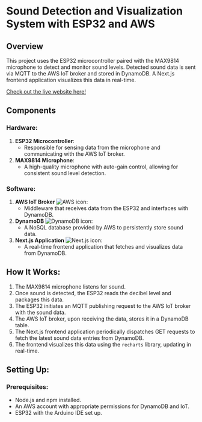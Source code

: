 # Sound Detection and Visualization System with ESP32 and AWS

## Overview
This project uses the ESP32 microcontroller paired with the MAX9814 microphone to detect and monitor sound levels. Detected sound data is sent via MQTT to the AWS IoT broker and stored in DynamoDB. A Next.js frontend application visualizes this data in real-time.

[Check out the live website here!](https://sound.vinaycloud.ca)


## Components

### Hardware:
1. **ESP32 Microcontroller**:
   - Responsible for sensing data from the microphone and communicating with the AWS IoT broker.
2. **MAX9814 Microphone**:
   - A high-quality microphone with auto-gain control, allowing for consistent sound level detection.

### Software:
1. **AWS IoT Broker** ![AWS icon](http://cdn.jsdelivr.net/gh/devicons/devicon/icons/amazonwebservices/amazonwebservices-original.svg):
   - Middleware that receives data from the ESP32 and interfaces with DynamoDB.
2. **DynamoDB** ![DynamoDB icon](http://cdn.jsdelivr.net/gh/devicons/devicon/icons/amazonwebservices/amazonwebservices-original-wordmark.svg):
   - A NoSQL database provided by AWS to persistently store sound data.
3. **Next.js Application** ![Next.js icon](http://cdn.jsdelivr.net/gh/devicons/devicon/icons/nextjs/nextjs-original-wordmark.svg):
   - A real-time frontend application that fetches and visualizes data from DynamoDB.

## How It Works:
1. The MAX9814 microphone listens for sound.
2. Once sound is detected, the ESP32 reads the decibel level and packages this data.
3. The ESP32 initiates an MQTT publishing request to the AWS IoT broker with the sound data.
4. The AWS IoT broker, upon receiving the data, stores it in a DynamoDB table.
5. The Next.js frontend application periodically dispatches GET requests to fetch the latest sound data entries from DynamoDB.
6. The frontend visualizes this data using the `recharts` library, updating in real-time.

## Setting Up:

### Prerequisites:
- Node.js and npm installed.
- An AWS account with appropriate permissions for DynamoDB and IoT.
- ESP32 with the Arduino IDE set up.

